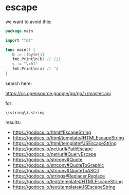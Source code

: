 # escape

we want to avoid this:

~~~go
package main

import "fmt"

func main() {
   b := []byte{1}
   fmt.Println(b) // [1]
   s := "\x01"
   fmt.Println(s) // ^A
}
~~~

search here:

https://cs.opensource.google/go/go/+/master:api

for:

~~~
\(string\).string
~~~

results:

- https://godocs.io/html#EscapeString
- https://godocs.io/html/template#HTMLEscapeString
- https://godocs.io/html/template#JSEscapeString
- https://godocs.io/net/url#PathEscape
- https://godocs.io/net/url#QueryEscape
- https://godocs.io/strconv#Quote
- https://godocs.io/strconv#QuoteToGraphic
- https://godocs.io/strconv#QuoteToASCII
- https://godocs.io/strings#Replacer.Replace
- https://godocs.io/text/template#HTMLEscapeString
- https://godocs.io/text/template#JSEscapeString
